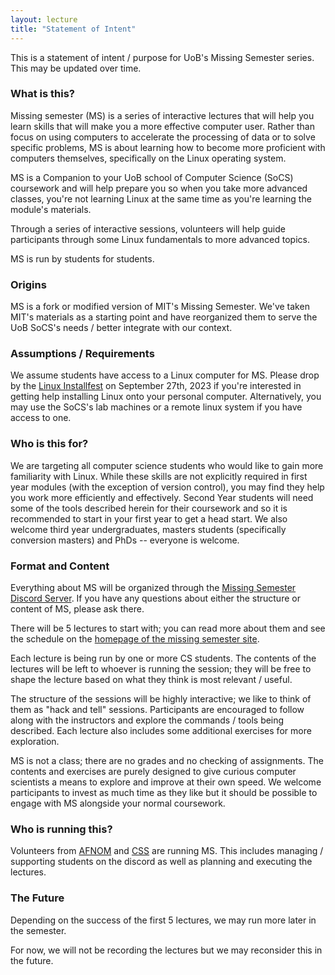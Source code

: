 ```yaml
---
layout: lecture
title: "Statement of Intent"
---
```


This is a statement of intent / purpose for UoB's Missing Semester series.  This may be updated over time.

### What is this?
Missing semester (MS) is a series of interactive lectures that will help you learn skills that will make you a more effective computer user.  Rather than focus on using computers to accelerate the processing of data or to solve specific problems, MS is about learning how to become more proficient with computers themselves, specifically on the Linux operating system.

MS is a Companion to your UoB school of Computer Science (SoCS) coursework and will help prepare you so when you take more advanced classes, you're not learning Linux at the same time as you're learning the module's materials.

Through a series of interactive sessions, volunteers will help guide participants through some Linux fundamentals to more advanced topics.

MS is run by students for students.

### Origins
MS is a fork or modified version of MIT's Missing Semester.  We've taken MIT's materials as a starting point and have reorganized them to serve the UoB SoCS's needs / better integrate with our context.

### Assumptions / Requirements
We assume students have access to a Linux computer for MS.  Please drop by the [Linux Installfest](https://linux.afnom.net) on September 27th, 2023 if you're interested in getting help installing Linux onto your personal computer.  Alternatively, you may use the SoCS's lab machines or a remote linux system if you have access to one.

### Who is this for?
We are targeting all computer science students who would like to gain more familiarity with Linux.  While these skills are not explicitly required in first year modules (with the exception of version control), you may find they help you work more efficiently and effectively.  Second Year students will need some of the tools described herein for their coursework and so it is recommended to start in your first year to get a head start.  We also welcome third year undergraduates, masters students (specifically conversion masters) and PhDs -- everyone is welcome.

### Format and Content
Everything about MS will be organized through the [Missing Semester Discord Server](https://discord.gg/jCWRjjA9gw).  If you have any questions about either the structure or content of MS, please ask there.

There will be 5 lectures to start with; you can read more about them and see the schedule on the [homepage of the missing semester site](https://missingsemester.afnom.net).

Each lecture is being run by one or more CS students.  The contents of the lectures will be left to whoever is running the session; they will be free to shape the lecture based on what they think is most relevant / useful.

The structure of the sessions will be highly interactive; we like to think of them as "hack and tell" sessions.  Participants are encouraged to follow along with the instructors and explore the commands / tools being described.  Each lecture also includes some additional exercises for more exploration.

MS is not a class; there are no grades and no checking of assignments.  The contents and exercises are purely designed to give curious computer scientists a means to explore and improve at their own speed.  We welcome participants to invest as much time as they like but it should be possible to engage with MS alongside your normal coursework.

### Who is running this?
Volunteers from [AFNOM](https://afnom.net) and [CSS](https://https://cssbham.com/) are running MS.  This includes managing / supporting students on the discord as well as planning and executing the lectures.

### The Future
Depending on the success of the first 5 lectures, we may run more later in the semester.

For now, we will not be recording the lectures but we may reconsider this in the future.
